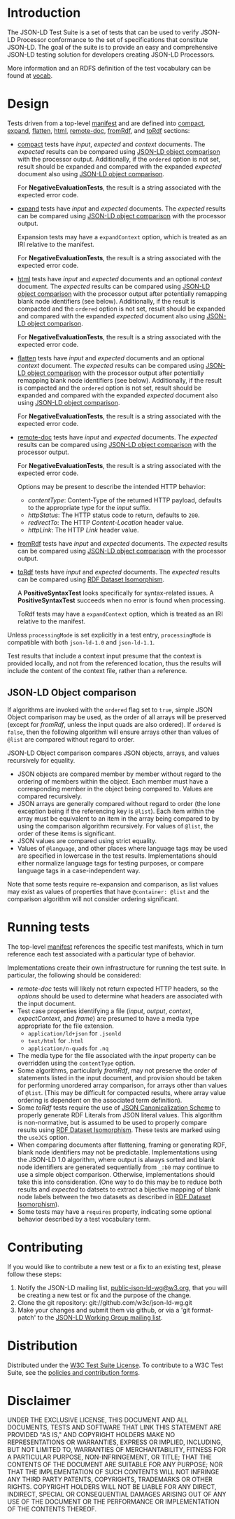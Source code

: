 # Introduction

The JSON-LD Test Suite is a set of tests that can
be used to verify JSON-LD Processor conformance to the set of specifications
that constitute JSON-LD. The goal of the suite is to provide an easy and
comprehensive JSON-LD testing solution for developers creating JSON-LD Processors.

More information and an RDFS definition of the test vocabulary can be found at [vocab](https://w3c.github.io/json-ld-api/tests/vocab).

# Design

Tests driven from a top-level [manifest](manifest.jsonld) and are defined into [compact](compact-manifest.jsonld), [expand](expand-manifest.jsonld), [flatten](flatten-manifest.jsonld), [html](html-manifest.jsonld), [remote-doc](remote-doc-manifest.jsonld), [fromRdf](fromRdf-manifest.jsonld), and [toRdf](toRdf-manifest.jsonld) sections:

* [compact](compact-manifest.jsonld) tests have _input_, _expected_ and _context_ documents.
  The _expected_ results can be compared using [JSON-LD object comparison](#json-ld-object-comparison) with the processor output. Additionally, if the `ordered` option is not set, result should be expanded and compared with the expanded _expected_ document also using [JSON-LD object comparison](#json-ld-object-comparison).

  For **NegativeEvaluationTests**, the result is a string associated with the expected error code.
* [expand](expand-manifest.jsonld) tests have _input_ and _expected_ documents.
  The _expected_ results can be compared using [JSON-LD object comparison](#json-ld-object-comparison) with the processor output.

  Expansion tests may have a `expandContext` option, which is treated
  as an IRI relative to the manifest.

  For **NegativeEvaluationTests**, the result is a string associated with the expected error code.
* [html](html-manifest.jsonld) tests have _input_ and _expected_ documents and an optional _context_ document.
  The _expected_ results can be compared using [JSON-LD object comparison](#json-ld-object-comparison) with the processor output
  after potentially remapping blank node identifiers (see below).
  Additionally, if the result is compacted and the `ordered` option is not set, result should be expanded and compared with the expanded _expected_ document also using [JSON-LD object comparison](#json-ld-object-comparison).

  For **NegativeEvaluationTests**, the result is a string associated with the expected error code.
* [flatten](flatten-manifest.jsonld) tests have _input_ and _expected_ documents and an optional _context_ document.
  The _expected_ results can be compared using [JSON-LD object comparison](#json-ld-object-comparison) with the processor output
  after potentially remapping blank node identifiers (see below).
  Additionally, if the result is compacted and the `ordered` option is not set, result should be expanded and compared with the expanded _expected_ document also using [JSON-LD object comparison](#json-ld-object-comparison).

  For **NegativeEvaluationTests**, the result is a string associated with the expected error code.
* [remote-doc](remote-doc-manifest.jsonld) tests have _input_ and _expected_ documents.
  The _expected_ results can be compared using [JSON-LD object comparison](#json-ld-object-comparison) with the processor output.

  For **NegativeEvaluationTests**, the result is a string associated with the expected error code.

  Options may be present to describe the intended HTTP behavior:
  * _contentType_: Content-Type of the returned HTTP payload, defaults to the appropriate type for the _input_ suffix.
  * _httpStatus_: The HTTP status code to return, defaults to `200`.
  * _redirectTo_: The HTTP _Content-Location_ header value.
  * _httpLink_: The HTTP _Link_ header value.
* [fromRdf](fromRdf-manifest.jsonld) tests have _input_ and _expected_ documents.
  The _expected_ results  can be compared using [JSON-LD object comparison](#json-ld-object-comparison) with the processor output.
* [toRdf](toRdf-manifest.jsonld) tests have _input_ and _expected_ documents.
  The _expected_ results can be compared using [RDF Dataset Isomorphism](https://www.w3.org/TR/rdf11-concepts/#dfn-dataset-isomorphism).

  A **PositiveSyntaxTest** looks specifically for syntax-related issues. A **PositiveSyntaxTest** succeeds when no error is found when processing.

  ToRdf tests may have a `expandContext` option, which is treated
  as an IRI relative to the manifest.

Unless `processingMode` is set explicitly in a test entry, `processingMode` is compatible with both `json-ld-1.0` and `json-ld-1.1`.

Test results that include a context input presume that the context is provided locally, and not from the referenced location, thus the results will include the content of the context file, rather than a reference.

## JSON-LD Object comparison

If algorithms are invoked with the `ordered` flag set to `true`, simple JSON Object comparison may be used, as the order of all arrays will be preserved (except for _fromRdf_, unless the input quads are also ordered). If `ordered` is `false`, then the following algorithm will ensure arrays other than values of `@list` are compared without regard to order.

JSON-LD Object comparison compares JSON objects, arrays, and values recursively for equality.

* JSON objects are compared member by member without regard to the ordering of members within the object. Each member must have a corresponding member in the object being compared to. Values are compared recursively.
* JSON arrays are generally compared without regard to order (the lone exception being if the referencing key is `@list`). Each item within the array must be equivalent to an item in the array being compared to by using the comparison algorithm recursively. For values of `@list`, the order of these items is significant.
* JSON values are compared using strict equality.
* Values of `@language`, and other places where language tags may be used are specified in lowercase in the test results. Implementations should either normalize language tags for testing purposes, or compare language tags in a case-independent way.

Note that some tests require re-expansion and comparison, as list values may exist as values of properties that have `@container: @list` and the comparison algorithm will not consider ordering significant.

# Running tests

The top-level [manifest](manifest.jsonld) references the specific test manifests, which in turn reference each test associated with a particular type of behavior.

Implementations create their own infrastructure for running the test suite. In particular, the following should be considered:

* _remote-doc_ tests will likely not return expected HTTP headers, so the _options_ should be used to determine what headers are associated with the input document.
* Test case properties identifying a file (_input_, _output_, _context_, _expectContext_, and _frame_) are presumed to have a media type appropriate for the file extension.
  * `application/ld+json` for `.jsonld`
  * `text/html` for `.html`
  * `application/n-quads` for `.nq`
* The media type for the file associated with the _input_ property can be overridden using the `contentType` option.
* Some algorithms, particularly _fromRdf_, may not preserve the order of statements listed in the input document, and provision should be taken for performing unordered array comparison, for arrays other than values of `@list`. (This may be difficult for compacted results, where array value ordering is dependent on the associated term definition).
* Some _toRdf_ tests require the use of [JSON Canonicalization Scheme](https://tools.ietf.org/html/draft-rundgren-json-canonicalization-scheme-05) to properly generate RDF Literals from JSON literal values. This algorithm is non-normative, but is assumed to be used to properly compare results using [RDF Dataset Isomorphism](https://www.w3.org/TR/rdf11-concepts/#dfn-dataset-isomorphism). These tests are marked using the `useJCS` option.
* When comparing documents after flattening, framing or generating RDF, blank node identifiers may not be predictable. Implementations using the JSON-LD 1.0 algorithm, where output is always sorted and blank node identifiers are generated sequentially from `_:b0` may continue to use a simple object comparison. Otherwise, implementations should take this into consideration. (One way to do this may be to reduce both results and _expected_ to datsets to extract a bijective mapping of blank node labels between the two datasets as described in [RDF Dataset Isomorphism](https://www.w3.org/TR/rdf11-concepts/#dfn-dataset-isomorphism)).
* Some tests may have a `requires` property, indicating some optional behavior described by a test vocabulary term.

# Contributing

If you would like to contribute a new test or a fix to an existing test,
please follow these steps:

1. Notify the JSON-LD mailing list, public-json-ld-wg@w3.org,
   that you will be creating a new test or fix and the purpose of the
   change.
2. Clone the git repository: git://github.com/w3c/json-ld-wg.git
3. Make your changes and submit them via github, or via a 'git format-patch'
   to the [JSON-LD Working Group mailing list](mailto:json-ld-wg@w3.org).

# Distribution
  Distributed under the [W3C Test Suite License](http://www.w3.org/Consortium/Legal/2008/04-testsuite-license). To contribute to a W3C Test Suite, see the [policies and contribution forms](http://www.w3.org/2004/10/27-testcases).

# Disclaimer
  UNDER THE EXCLUSIVE LICENSE, THIS DOCUMENT AND ALL DOCUMENTS, TESTS AND SOFTWARE THAT LINK THIS STATEMENT ARE PROVIDED "AS IS," AND COPYRIGHT HOLDERS MAKE NO REPRESENTATIONS OR WARRANTIES, EXPRESS OR IMPLIED, INCLUDING, BUT NOT LIMITED TO, WARRANTIES OF MERCHANTABILITY, FITNESS FOR A PARTICULAR PURPOSE, NON-INFRINGEMENT, OR TITLE; THAT THE CONTENTS OF THE DOCUMENT ARE SUITABLE FOR ANY PURPOSE; NOR THAT THE IMPLEMENTATION OF SUCH CONTENTS WILL NOT INFRINGE ANY THIRD PARTY PATENTS, COPYRIGHTS, TRADEMARKS OR OTHER RIGHTS.
  COPYRIGHT HOLDERS WILL NOT BE LIABLE FOR ANY DIRECT, INDIRECT, SPECIAL OR CONSEQUENTIAL DAMAGES ARISING OUT OF ANY USE OF THE DOCUMENT OR THE PERFORMANCE OR IMPLEMENTATION OF THE CONTENTS THEREOF.
